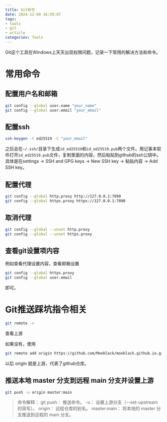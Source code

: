 ```yaml
---
title: Git命令
date: 2024-12-09 16:59:07
tags: 
- tools
- git
- article
categories: Tools
---
```


Git这个工具在Windows上天天出现权限问题，记录一下常用的解决方法和命令。

# 常用命令

## 配置用户名和邮箱

```bash
git config --global user.name "your_name"
git config --global user.email "your_email"
```

## 配置ssh

```bash
ssh-keygen -t ed25519 -C "your_email"
```

之后会在`~/.ssh/`目录下生成`id_ed25519`和`id_ed25519.pub`两个文件。用记事本软件打开`id_ed25519.pub`文件，复制里面的内容，然后粘贴到github的ssh公钥中。
具体是在settings -> SSH and GPG keys -> New SSH key -> 粘贴内容 -> Add SSH key。

## 配置代理

```bash
git config --global http.proxy http://127.0.0.1:7890
git config --global https.proxy https://127.0.0.1:7890
```

## 取消代理

```bash
git config --global --unset http.proxy
git config --global --unset https.proxy
```

## 查看git设置项内容

例如查看代理设置内容，查看邮箱设置

```bash
git config --global https.proxy
git config --global user.email
```

即可。

# Git推送踩坑指令相关

```bash
git remote -v
```
查看上游

如果没有，使用
```bash
git remote add origin https://github.com/Moeblack/moeblack.github.io.git
```

以后 origin 就是上游，代表了github仓库。

## 推送本地 master 分支到远程 main 分支并设置上游

```bash 
git push -u origin master:main
```

> 命令解释：
> git push： 推送命令。
> -u： 设置上游分支（--set-upstream 的简写）。
> origin： 远程仓库的别名。
> master:main： 将本地的 master 分支推送到远程的 main 分支。




